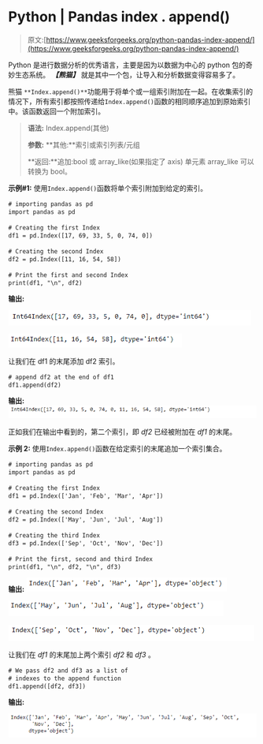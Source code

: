 # Python | Pandas index . append()

> 原文:[https://www.geeksforgeeks.org/python-pandas-index-append/](https://www.geeksforgeeks.org/python-pandas-index-append/)

Python 是进行数据分析的优秀语言，主要是因为以数据为中心的 python 包的奇妙生态系统。 ***【熊猫】*** 就是其中一个包，让导入和分析数据变得容易多了。

熊猫 `**Index.append()**`功能用于将单个或一组索引附加在一起。在收集索引的情况下，所有索引都按照传递给`Index.append()`函数的相同顺序追加到原始索引中。该函数返回一个附加索引。

> **语法:** Index.append(其他)
> 
> **参数:**
> **其他:**索引或索引列表/元组
> 
> **返回:**追加:bool 或 array_like(如果指定了 axis)
> 单元素 array_like 可以转换为 bool。

**示例#1:** 使用`Index.append()`函数将单个索引附加到给定的索引。

```
# importing pandas as pd
import pandas as pd

# Creating the first Index
df1 = pd.Index([17, 69, 33, 5, 0, 74, 0])

# Creating the second Index
df2 = pd.Index([11, 16, 54, 58])

# Print the first and second Index
print(df1, "\n", df2)
```

**输出:**

![](img/d82d59b3d97c9b57d33daf4948406867.png)

![](img/ba7d64d96703cd7c0732e21e46096d75.png)

让我们在 df1 的末尾添加 df2 索引。

```
# append df2 at the end of df1
df1.append(df2)
```

**输出:**
![](img/dc1a83415648228aec88b2039a21e52d.png)

正如我们在输出中看到的，第二个索引，即 *df2* 已经被附加在 *df1* 的末尾。

**示例 2:** 使用`Index.append()`函数在给定索引的末尾追加一个索引集合。

```
# importing pandas as pd
import pandas as pd

# Creating the first Index
df1 = pd.Index(['Jan', 'Feb', 'Mar', 'Apr'])

# Creating the second Index
df2 = pd.Index(['May', 'Jun', 'Jul', 'Aug'])

# Creating the third Index
df3 = pd.Index(['Sep', 'Oct', 'Nov', 'Dec'])

# Print the first, second and third Index
print(df1, "\n", df2, "\n", df3)
```

**输出:**
![](img/6301e52776ef7c22164a0435cfd39eae.png)

![](img/5f1c870b61744c3a6ecc113b2a281c25.png)

![](img/fdad4aef4607ed84ed62946a270066fe.png)

让我们在 *df1* 的末尾加上两个索引 *df2* 和 *df3* 。

```
# We pass df2 and df3 as a list of
# indexes to the append function
df1.append([df2, df3])
```

**输出:**

![](img/583fac68307969692424ca538d44a08a.png)